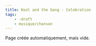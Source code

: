 ```yaml
---
title: Kool and the Gang - Celebration
tags:
    - -draft
    - musique/chanson
---
```


Page créée automatiquement, mais vide.
